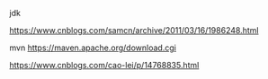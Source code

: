
jdk


https://www.cnblogs.com/samcn/archive/2011/03/16/1986248.html

mvn
https://maven.apache.org/download.cgi

https://www.cnblogs.com/cao-lei/p/14768835.html

